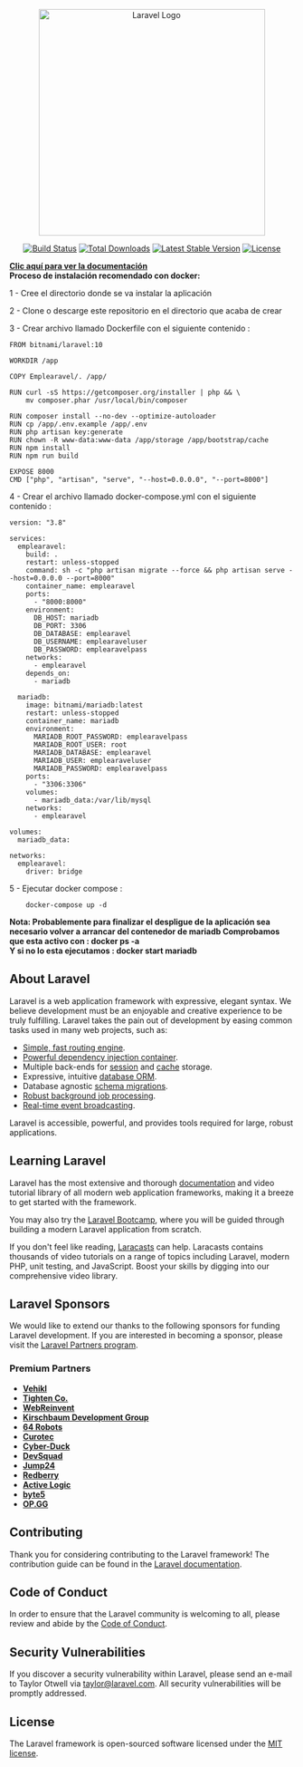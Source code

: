 <p align="center"><a href="https://laravel.com" target="_blank"><img src="https://raw.githubusercontent.com/laravel/art/master/logo-lockup/5%20SVG/2%20CMYK/1%20Full%20Color/laravel-logolockup-cmyk-red.svg" width="400" alt="Laravel Logo"></a></p>

<p align="center">
<a href="https://github.com/laravel/framework/actions"><img src="https://github.com/laravel/framework/workflows/tests/badge.svg" alt="Build Status"></a>
<a href="https://packagist.org/packages/laravel/framework"><img src="https://img.shields.io/packagist/dt/laravel/framework" alt="Total Downloads"></a>
<a href="https://packagist.org/packages/laravel/framework"><img src="https://img.shields.io/packagist/v/laravel/framework" alt="Latest Stable Version"></a>
<a href="https://packagist.org/packages/laravel/framework"><img src="https://img.shields.io/packagist/l/laravel/framework" alt="License"></a>
</p>
<strong><a href="https://github.com/nachopalenque/repositorioPalenque/tree/main/public/docs">Clic aquí para ver la documentación</a></strong><br>
<strong>Proceso de instalación recomendado con docker: </strong><br>
<p>1 - Cree el directorio donde se va instalar la aplicación</p>
<p>2 - Clone o descarge este repositorio en el directorio que acaba de crear</p>
<p>3 - Crear archivo llamado Dockerfile con el siguiente contenido : 
    
    FROM bitnami/laravel:10
    
    WORKDIR /app
    
    COPY Emplearavel/. /app/
    
    RUN curl -sS https://getcomposer.org/installer | php && \
        mv composer.phar /usr/local/bin/composer
    
    RUN composer install --no-dev --optimize-autoloader
    RUN cp /app/.env.example /app/.env
    RUN php artisan key:generate
    RUN chown -R www-data:www-data /app/storage /app/bootstrap/cache
    RUN npm install
    RUN npm run build
    
    EXPOSE 8000
    CMD ["php", "artisan", "serve", "--host=0.0.0.0", "--port=8000"]


</p>
<p>4 - Crear el archivo llamado docker-compose.yml con el siguiente contenido :

    version: "3.8"
    
    services:
      emplearavel:
        build: .
        restart: unless-stopped
        command: sh -c "php artisan migrate --force && php artisan serve --host=0.0.0.0 --port=8000"
        container_name: emplearavel
        ports:
          - "8000:8000"
        environment:
          DB_HOST: mariadb
          DB_PORT: 3306
          DB_DATABASE: emplearavel
          DB_USERNAME: emplearaveluser
          DB_PASSWORD: emplearavelpass 
        networks:
          - emplearavel  
        depends_on:
          - mariadb
    
      mariadb:
        image: bitnami/mariadb:latest
        restart: unless-stopped
        container_name: mariadb
        environment:
          MARIADB_ROOT_PASSWORD: emplearavelpass
          MARIADB_ROOT_USER: root
          MARIADB_DATABASE: emplearavel
          MARIADB_USER: emplearaveluser
          MARIADB_PASSWORD: emplearavelpass
        ports:
          - "3306:3306"
        volumes:
          - mariadb_data:/var/lib/mysql
        networks:
          - emplearavel
    
    volumes:
      mariadb_data:
      
    networks:
      emplearavel:
        driver: bridge 



</p>
<p>5 - Ejecutar docker compose : 
    
        docker-compose up -d
</p>
<p><strong>Nota: Probablemente para finalizar el despligue de la aplicación sea necesario volver a arrancar del contenedor de mariadb
Comprobamos que esta activo con : docker ps -a <br>
Y si no lo esta ejecutamos : docker start mariadb</strong>
</p>




## About Laravel

Laravel is a web application framework with expressive, elegant syntax. We believe development must be an enjoyable and creative experience to be truly fulfilling. Laravel takes the pain out of development by easing common tasks used in many web projects, such as:

- [Simple, fast routing engine](https://laravel.com/docs/routing).
- [Powerful dependency injection container](https://laravel.com/docs/container).
- Multiple back-ends for [session](https://laravel.com/docs/session) and [cache](https://laravel.com/docs/cache) storage.
- Expressive, intuitive [database ORM](https://laravel.com/docs/eloquent).
- Database agnostic [schema migrations](https://laravel.com/docs/migrations).
- [Robust background job processing](https://laravel.com/docs/queues).
- [Real-time event broadcasting](https://laravel.com/docs/broadcasting).

Laravel is accessible, powerful, and provides tools required for large, robust applications.

## Learning Laravel

Laravel has the most extensive and thorough [documentation](https://laravel.com/docs) and video tutorial library of all modern web application frameworks, making it a breeze to get started with the framework.

You may also try the [Laravel Bootcamp](https://bootcamp.laravel.com), where you will be guided through building a modern Laravel application from scratch.

If you don't feel like reading, [Laracasts](https://laracasts.com) can help. Laracasts contains thousands of video tutorials on a range of topics including Laravel, modern PHP, unit testing, and JavaScript. Boost your skills by digging into our comprehensive video library.

## Laravel Sponsors

We would like to extend our thanks to the following sponsors for funding Laravel development. If you are interested in becoming a sponsor, please visit the [Laravel Partners program](https://partners.laravel.com).

### Premium Partners

- **[Vehikl](https://vehikl.com/)**
- **[Tighten Co.](https://tighten.co)**
- **[WebReinvent](https://webreinvent.com/)**
- **[Kirschbaum Development Group](https://kirschbaumdevelopment.com)**
- **[64 Robots](https://64robots.com)**
- **[Curotec](https://www.curotec.com/services/technologies/laravel/)**
- **[Cyber-Duck](https://cyber-duck.co.uk)**
- **[DevSquad](https://devsquad.com/hire-laravel-developers)**
- **[Jump24](https://jump24.co.uk)**
- **[Redberry](https://redberry.international/laravel/)**
- **[Active Logic](https://activelogic.com)**
- **[byte5](https://byte5.de)**
- **[OP.GG](https://op.gg)**

## Contributing

Thank you for considering contributing to the Laravel framework! The contribution guide can be found in the [Laravel documentation](https://laravel.com/docs/contributions).

## Code of Conduct

In order to ensure that the Laravel community is welcoming to all, please review and abide by the [Code of Conduct](https://laravel.com/docs/contributions#code-of-conduct).

## Security Vulnerabilities

If you discover a security vulnerability within Laravel, please send an e-mail to Taylor Otwell via [taylor@laravel.com](mailto:taylor@laravel.com). All security vulnerabilities will be promptly addressed.

## License

The Laravel framework is open-sourced software licensed under the [MIT license](https://opensource.org/licenses/MIT).
